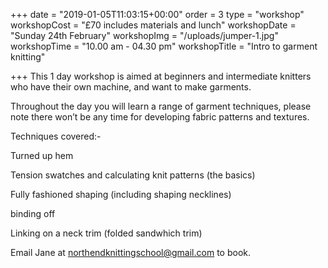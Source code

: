 +++
date = "2019-01-05T11:03:15+00:00"
order = 3
type = "workshop"
workshopCost = "£70 includes materials and lunch"
workshopDate = "Sunday 24th February"
workshopImg = "/uploads/jumper-1.jpg"
workshopTime = "10.00 am - 04.30 pm"
workshopTitle = "Intro to garment knitting"

+++
This 1 day workshop is aimed at beginners and intermediate knitters who have their own machine, and want to make garments.

Throughout the day you will learn a range of garment techniques, please note there won’t be any time for developing fabric patterns and textures.

Techniques covered:-

Turned up hem

Tension swatches and calculating knit patterns (the basics)

Fully fashioned shaping (including shaping necklines)

binding off

Linking on a neck trim (folded sandwhich trim)

Email Jane at northendknittingschool@gmail.com          to book.